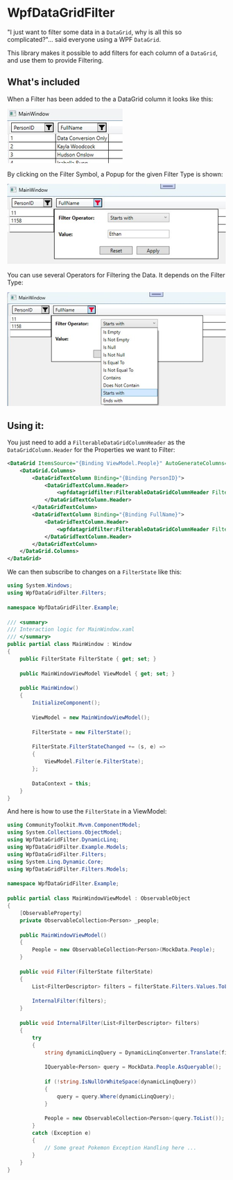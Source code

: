 # WpfDataGridFilter #

"I just want to filter some data in a `DataGrid`, why is all this so complicated?"... said everyone using a WPF `DataGrid`.

This library makes it possible to add filters for each column of a `DataGrid`, and use them to provide Filtering.

## What's included

When a Filter has been added to the a DataGrid column it looks like this:

![Filter Header Overview](https://github.com/bytefish/WpfDataGridFilter/blob/main/doc/filter-datagridcolumnheader.jpg?raw=true)

By clicking on the Filter Symbol, a Popup for the given Filter Type is shown:

![Filter Popup Opened](https://github.com/bytefish/WpfDataGridFilter/blob/main/doc/filter-popup.jpg?raw=true)

You can use several Operators for Filtering the Data. It depends on the Filter Type:

![Filter Popup Opened With Filter Operators](https://github.com/bytefish/WpfDataGridFilter/blob/main/doc/filter-operator-list.jpg?raw=true)

## Using it:

You just need to add a `FilterableDataGridColumnHeader` as the `DataGridColumn.Header` for the Properties we want to Filter:

```xml
<DataGrid ItemsSource="{Binding ViewModel.People}" AutoGenerateColumns="False">
    <DataGrid.Columns>
        <DataGridTextColumn Binding="{Binding PersonID}">
            <DataGridTextColumn.Header>
                <wpfdatagridfilter:FilterableDataGridColumnHeader FilterState="{Binding FilterState}" HeaderText="PersonID" PropertyName="PersonID" Height="30" FilterType="IntNumericFilter"></wpfdatagridfilter:FilterableDataGridColumnHeader>
            </DataGridTextColumn.Header>
        </DataGridTextColumn>
        <DataGridTextColumn Binding="{Binding FullName}">
            <DataGridTextColumn.Header>
                <wpfdatagridfilter:FilterableDataGridColumnHeader FilterState="{Binding FilterState}" HeaderText="FullName" PropertyName="FullName" Height="30" FilterType="StringFilter"></wpfdatagridfilter:FilterableDataGridColumnHeader>
            </DataGridTextColumn.Header>
        </DataGridTextColumn>
    </DataGrid.Columns>
</DataGrid>
```

We can then subscribe to changes on a `FilterState` like this:

```csharp
using System.Windows;
using WpfDataGridFilter.Filters;

namespace WpfDataGridFilter.Example;

/// <summary>
/// Interaction logic for MainWindow.xaml
/// </summary>
public partial class MainWindow : Window
{
    public FilterState FilterState { get; set; }

    public MainWindowViewModel ViewModel { get; set; }

    public MainWindow()
    {
        InitializeComponent();
        
        ViewModel = new MainWindowViewModel();

        FilterState = new FilterState();

        FilterState.FilterStateChanged += (s, e) =>
        {
            ViewModel.Filter(e.FilterState);
        };

        DataContext = this;
    }
}
```

And here is how to use the `FilterState` in a ViewModel:

```csharp
using CommunityToolkit.Mvvm.ComponentModel;
using System.Collections.ObjectModel;
using WpfDataGridFilter.DynamicLinq;
using WpfDataGridFilter.Example.Models;
using WpfDataGridFilter.Filters;
using System.Linq.Dynamic.Core;
using WpfDataGridFilter.Filters.Models;

namespace WpfDataGridFilter.Example;

public partial class MainWindowViewModel : ObservableObject
{
    [ObservableProperty]
    private ObservableCollection<Person> _people;

    public MainWindowViewModel()
    {
        People = new ObservableCollection<Person>(MockData.People);
    }

    public void Filter(FilterState filterState)
    {
        List<FilterDescriptor> filters = filterState.Filters.Values.ToList();

        InternalFilter(filters);
    }

    public void InternalFilter(List<FilterDescriptor> filters)
    {
        try
        {
            string dynamicLinqQuery = DynamicLinqConverter.Translate(filters);

            IQueryable<Person> query = MockData.People.AsQueryable();

            if (!string.IsNullOrWhiteSpace(dynamicLinqQuery))
            {
                query = query.Where(dynamicLinqQuery);
            }

            People = new ObservableCollection<Person>(query.ToList());
        }
        catch (Exception e)
        {
            // Some great Pokemon Exception Handling here ...
        }
    }
}
```
